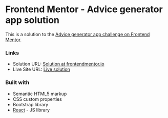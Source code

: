 # Frontend Mentor - Advice generator app solution

This is a solution to the [Advice generator app challenge on Frontend Mentor](https://www.frontendmentor.io/challenges/advice-generator-app-QdUG-13db).

### Links

- Solution URL: [Solution at frontendmentor.io](https://your-solution-url.com)
- Live Site URL: [Live solution](https://your-live-site-url.com)

### Built with

- Semantic HTML5 markup
- CSS custom properties
- Bootstrap library
- [React](https://reactjs.org/) - JS library
